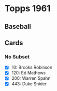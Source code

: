 # Topps 1961 
## Baseball

## Cards

### No Subset
- [x] 10: Brooks Robinson<br>
- [x] 120: Ed Mathews<br>
- [x] 200: Warren Spahn<br>
- [x] 443: Duke Snider<br>
